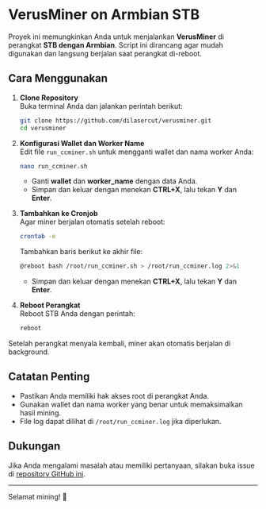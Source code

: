 # VerusMiner on Armbian STB

Proyek ini memungkinkan Anda untuk menjalankan **VerusMiner** di perangkat **STB dengan Armbian**. Script ini dirancang agar mudah digunakan dan langsung berjalan saat perangkat di-reboot.

## Cara Menggunakan

1. **Clone Repository**  
   Buka terminal Anda dan jalankan perintah berikut:
   ```bash
   git clone https://github.com/dilasercut/verusminer.git
   cd verusminer
   ```

2. **Konfigurasi Wallet dan Worker Name**  
   Edit file `run_ccminer.sh` untuk mengganti wallet dan nama worker Anda:
   ```bash
   nano run_ccminer.sh
   ```
   - Ganti **wallet** dan **worker_name** dengan data Anda.
   - Simpan dan keluar dengan menekan **CTRL+X**, lalu tekan **Y** dan **Enter**.

3. **Tambahkan ke Cronjob**  
   Agar miner berjalan otomatis setelah reboot:
   ```bash
   crontab -e
   ```
   Tambahkan baris berikut ke akhir file:
   ```bash
   @reboot bash /root/run_ccminer.sh > /root/run_ccminer.log 2>&1
   ```
   - Simpan dan keluar dengan menekan **CTRL+X**, lalu tekan **Y** dan **Enter**.

4. **Reboot Perangkat**  
   Reboot STB Anda dengan perintah:
   ```bash
   reboot
   ```

Setelah perangkat menyala kembali, miner akan otomatis berjalan di background.

## Catatan Penting
- Pastikan Anda memiliki hak akses root di perangkat Anda.
- Gunakan wallet dan nama worker yang benar untuk memaksimalkan hasil mining.
- File log dapat dilihat di `/root/run_ccminer.log` jika diperlukan.

## Dukungan
Jika Anda mengalami masalah atau memiliki pertanyaan, silakan buka issue di [repository GitHub ini](https://github.com/dilasercut/verusminer).

---

Selamat mining! 🚀

